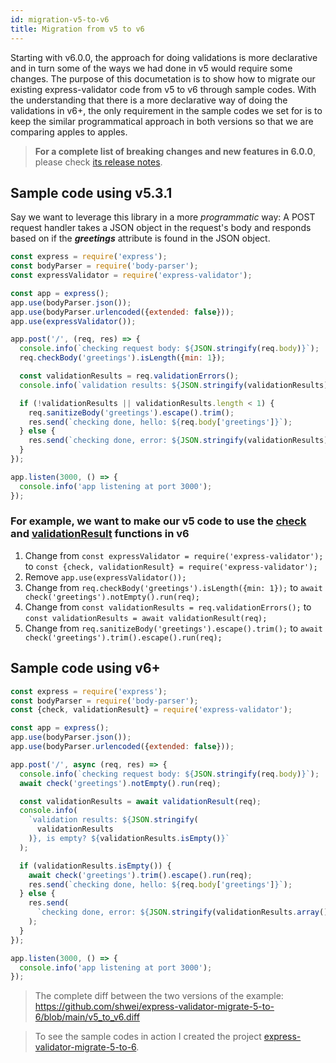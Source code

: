```yaml
---
id: migration-v5-to-v6
title: Migration from v5 to v6
---
```


Starting with v6.0.0, the approach for doing validations is more declarative and in turn some of the ways we had done in v5 would require some changes. The purpose of this documetation is to show how to migrate our existing express-validator code from v5 to v6 through sample codes. With the understanding that there is a more declarative way of doing the validations in v6+, the only requirement in the sample codes we set for is to keep the similar programmatical approach in both versions so that we are comparing apples to apples.

> **For a complete list of breaking changes and new features in 6.0.0**,
> please check [its release notes](https://github.com/express-validator/express-validator/releases/tag/v6.0.0).

## Sample code using v5.3.1
Say we want to leverage this library in a more _programmatic_ way: A POST request handler takes a JSON object in the request's body and responds based on if the **_greetings_** attribute is found in the JSON object.
```js
const express = require('express');
const bodyParser = require('body-parser');
const expressValidator = require('express-validator');

const app = express();
app.use(bodyParser.json());
app.use(bodyParser.urlencoded({extended: false}));
app.use(expressValidator());

app.post('/', (req, res) => {
  console.info(`checking request body: ${JSON.stringify(req.body)}`);
  req.checkBody('greetings').isLength({min: 1});

  const validationResults = req.validationErrors();
  console.info(`validation results: ${JSON.stringify(validationResults)}`);

  if (!validationResults || validationResults.length < 1) {
    req.sanitizeBody('greetings').escape().trim();
    res.send(`checking done, hello: ${req.body['greetings']}`);
  } else {
    res.send(`checking done, error: ${JSON.stringify(validationResults)}`);
  }
});

app.listen(3000, () => {
  console.info('app listening at port 3000');
});
```

### For example, we want to make our v5 code to use the [check](https://github.com/express-validator/express-validator/blob/master/docs/api-check.md) and [validationResult](https://github.com/express-validator/express-validator/blob/master/docs/api-validation-result.md) functions in v6 ###
1. Change from 
  `const expressValidator = require('express-validator');` to
  `const {check, validationResult} = require('express-validator');`
2. Remove `app.use(expressValidator());`
3. Change from 
  `req.checkBody('greetings').isLength({min: 1});` to
  `await check('greetings').notEmpty().run(req);`
4. Change from 
  `const validationResults = req.validationErrors();` to
  `const validationResults = await validationResult(req);`
5. Change from 
  `req.sanitizeBody('greetings').escape().trim();` to 
  `await check('greetings').trim().escape().run(req);`

## Sample code using v6+
```js
const express = require('express');
const bodyParser = require('body-parser');
const {check, validationResult} = require('express-validator');

const app = express();
app.use(bodyParser.json());
app.use(bodyParser.urlencoded({extended: false}));

app.post('/', async (req, res) => {
  console.info(`checking request body: ${JSON.stringify(req.body)}`);
  await check('greetings').notEmpty().run(req);

  const validationResults = await validationResult(req);
  console.info(
    `validation results: ${JSON.stringify(
      validationResults
    )}, is empty? ${validationResults.isEmpty()}`
  );

  if (validationResults.isEmpty()) {
    await check('greetings').trim().escape().run(req);
    res.send(`checking done, hello: ${req.body['greetings']}`);
  } else {
    res.send(
      `checking done, error: ${JSON.stringify(validationResults.array())}`
    );
  }
});

app.listen(3000, () => {
  console.info('app listening at port 3000');
});
```


> The complete diff between the two versions of the example: https://github.com/shwei/express-validator-migrate-5-to-6/blob/main/v5_to_v6.diff

> To see the sample codes in action I created the project [express-validator-migrate-5-to-6](https://github.com/shwei/express-validator-migrate-5-to-6).